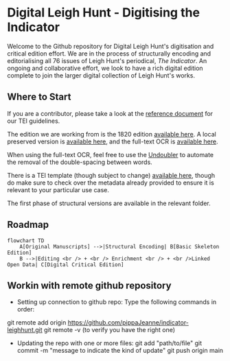 # Digital Leigh Hunt - Digitising the Indicator
Welcome to the Github repository for Digital Leigh Hunt's digitisation and critical edition effort. We are in the process of structurally encoding and editorialising all 76 issues of Leigh Hunt's periodical, *The Indicator*. An ongoing and collaborative effort, we look to have a rich digital edition complete to join the larger digital collection of Leigh Hunt's works.

## Where to Start
If you are a contributor, please take a look at the [reference document](REFERENCE.md) for our TEI guidelines.

The edition we are working from is the 1820 edition [available here](https://archive.org/details/indicatorserial01hunt). A local preserved version is [available here](Source/hunt_theIndicator_source.pdf), and the full-text OCR is [available here](Source/hunt_theIndicator_fullText.txt).

When using the full-text OCR, feel free to use the [Undoubler](undoubler.py) to automate the removal of the double-spacing between words.

There is a TEI template (though subject to change) [available here](teiTemplate.xml), though do make sure to check over the metadata already provided to ensure it is relevant to your particular use case.

The first phase of structural versions are available in the relevant folder.

## Roadmap
```mermaid
flowchart TD
    A[Original Manuscripts] -->|Structural Encoding| B[Basic Skeleton Edition]
    B -->|Editing <br /> + <br /> Enrichment <br /> + <br />Linked Open Data| C[Digital Critical Edition]
```

##  Workin with remote github repository

- Setting up connection to github repo: 
Type the following commands in order:

git remote add origin https://github.com/pippaJeanne/indicator-leighhunt.git
git remote -v (to verify you have the right one)

- Updating the repo with one or more files:
git add "path/to/file"
git commit -m "message to indicate the kind of update"
git push origin main


